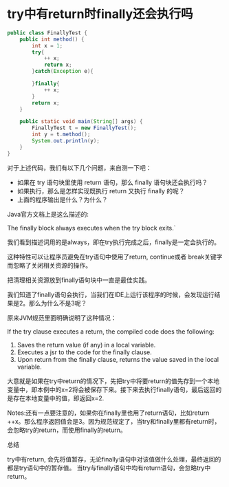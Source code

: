 # try中有return时finally还会执行吗

```java
public class FinallyTest {
    public int method() {
        int x = 1;
        try{
            ++ x;
            return x;
        }catch(Exception e){

        }finally{
            ++ x;
        }
        return x;
    }

    public static void main(String[] args) {
        FinallyTest t = new FinallyTest();
        int y = t.method();
        System.out.println(y);
    }
}
```

对于上述代码，我们有以下几个问题，来自测一下吧：

- 如果在 try 语句块里使用 return 语句，那么 finally 语句块还会执行吗？
- 如果执行，那么是怎样实现既执行 return 又执行 finally 的呢？
- 上面的程序输出是什么？为什么？

Java官方文档上是这么描述的:

The finally block always executes when the try block exits.`

我们看到描述词用的是always，即在try执行完成之后，finally是一定会执行的。

这种特性可以让程序员避免在try语句中使用了return, continue或者 break关键字而忽略了关闭相关资源的操作。

把清理相关资源放到finally语句块中一直是最佳实践。

我们知道了finally语句会执行，当我们在IDE上运行该程序的时候，会发现运行结果是2。那么为什么不是3呢？

原来JVM规范里面明确说明了这种情况：

If the try clause executes a return, the compiled code does the following:

1. Saves the return value (if any) in a local variable.
2. Executes a jsr to the code for the finally clause.
3. Upon return from the finally clause, returns the value saved in the local variable.

大意就是如果在try中return的情况下，先把try中将要return的值先存到一个本地变量中，即本例中的x=2将会被保存下来。接下来去执行finally语句，最后返回的是存在本地变量中的值，即返回x=2.

Notes:还有一点要注意的，如果你在finally里也用了return语句，比如return ++x。那么程序返回值会是3。因为规范规定了，当try和finally里都有return时，会忽略try的return，而使用finally的return。

总结

try中有return, 会先将值暂存，无论finally语句中对该值做什么处理，最终返回的都是try语句中的暂存值。
当try与finally语句中均有return语句，会忽略try中return。
